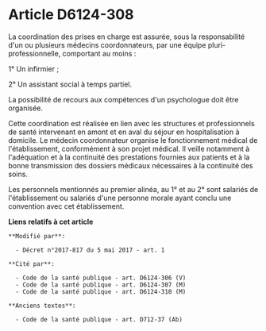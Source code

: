 # Article D6124-308

La coordination des prises en charge est assurée, sous la responsabilité d'un ou plusieurs médecins coordonnateurs, par une
équipe pluri-professionnelle, comportant au moins :

1° Un infirmier ;

2° Un assistant social à temps partiel.

La possibilité de recours aux compétences d'un psychologue doit être organisée.

Cette coordination est réalisée en lien avec les structures et professionnels de santé intervenant en amont et en aval du
séjour en hospitalisation à domicile. Le médecin coordonnateur organise le fonctionnement médical de l'établissement,
conformément à son projet médical. Il veille notamment à l'adéquation et à la continuité des prestations fournies aux
patients et à la bonne transmission des dossiers médicaux nécessaires à la continuité des soins.

Les personnels mentionnés au premier alinéa, au 1° et au 2° sont salariés de l'établissement ou salariés d'une personne
morale ayant conclu une convention avec cet établissement.

**Liens relatifs à cet article**

	**Modifié par**:

	  - Décret n°2017-817 du 5 mai 2017 - art. 1

	**Cité par**:

	  - Code de la santé publique - art. D6124-306 (V)
	  - Code de la santé publique - art. D6124-307 (M)
	  - Code de la santé publique - art. D6124-310 (M)

	**Anciens textes**:

	  - Code de la santé publique - art. D712-37 (Ab)
